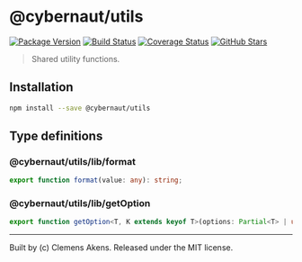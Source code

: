 # @cybernaut/utils

[![Package Version][badge-npm-image]][badge-npm-link]
[![Build Status][badge-travis-image]][badge-travis-link]
[![Coverage Status][badge-coveralls-image]][badge-coveralls-link]
[![GitHub Stars][badge-github-image]][badge-github-link]

> Shared utility functions.

## Installation

```sh
npm install --save @cybernaut/utils
```

## Type definitions

### @cybernaut/utils/lib/format

```ts
export function format(value: any): string;
```

### @cybernaut/utils/lib/getOption

```ts
export function getOption<T, K extends keyof T>(options: Partial<T> | undefined, key: K, defaultValue: T[K]): T[K];
```

---
Built by (c) Clemens Akens. Released under the MIT license.

[badge-npm-image]: https://img.shields.io/npm/v/@cybernaut/utils.svg
[badge-npm-link]: https://www.npmjs.com/package/@cybernaut/utils
[badge-travis-image]: https://travis-ci.org/clebert/cybernaut.svg?branch=master
[badge-travis-link]: https://travis-ci.org/clebert/cybernaut
[badge-coveralls-image]: https://coveralls.io/repos/github/clebert/cybernaut/badge.svg?branch=master
[badge-coveralls-link]: https://coveralls.io/github/clebert/cybernaut?branch=master
[badge-github-image]: https://img.shields.io/github/stars/clebert/cybernaut.svg?style=social&label=GitHub&style=plastic
[badge-github-link]: https://github.com/clebert/cybernaut

